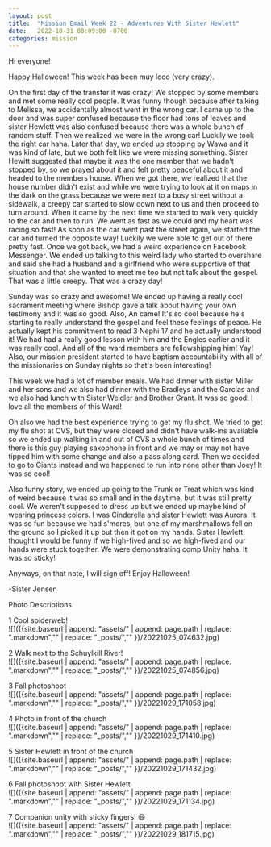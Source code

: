 ```yaml
---
layout: post
title:  "Mission Email Week 22 - Adventures With Sister Hewlett"
date:   2022-10-31 08:09:00 -0700
categories: mission
---
```

Hi everyone!

Happy Halloween! This week has been muy loco (very crazy).

On the first day of the transfer it was crazy! We stopped by some members and met some really cool people. It was funny though because after talking to Melissa, we accidentally almost went in the wrong car. I came up to the door and was super confused because the floor had tons of leaves and sister Hewlett was also confused because there was a whole bunch of random stuff. Then we realized we were in the wrong car! Luckily we took the right car haha. Later that day, we ended up stopping by Wawa and it was kind of late, but we both felt like we were missing something. Sister Hewitt suggested that maybe it was the one member that we hadn't stopped by, so we prayed about it and felt pretty peaceful about it and headed to the members house. When we got there, we realized that the house number didn't exist and while we were trying to look at it on maps in the dark on the grass because we were next to a busy street without a sidewalk, a creepy car started to slow down next to us and then proceed to turn around. When it came by the next time we started to walk very quickly to the car and then to run. We went as fast as we could and my heart was racing so fast! As soon as the car went past the street again, we started the car and turned the opposite way! Luckily we were able to get out of there pretty fast. Once we got back, we had a weird experience on Facebook Messenger. We ended up talking to this weird lady who started to overshare and said she had a husband and a girlfriend who were supportive of that situation and that she wanted to meet me too but not talk about the gospel. That was a little creepy. That was a crazy day!

Sunday was so crazy and awesome! We ended up having a really cool sacrament meeting where Bishop gave a talk about having your own testimony and it was so good. Also, An came! It's so cool because he's starting to really understand the gospel and feel these feelings of peace. He actually kept his commitment to read 3 Nephi 17 and he actually understood it! We had had a really good lesson with him and the Engles earlier and it was really cool. And all of the ward members are fellowshipping him! Yay! Also, our mission president started to have baptism accountability with all of the missionaries on Sunday nights so that's been interesting!

This week we had a lot of member meals. We had dinner with sister Miller and her sons and we also had dinner with the Bradleys and the Garcias and we also had lunch with Sister Weidler and Brother Grant. It was so good! I love all the members of this Ward!

Oh also we had the best experience trying to get my flu shot. We tried to get my flu shot at CVS, but they were closed and didn't have walk-ins available so we ended up walking in and out of CVS a whole bunch of times and there is this guy playing saxophone in front and we may or may not have tipped him with some change and also a pass along card. Then we decided to go to Giants instead and we happened to run into none other than Joey! It was so cool!

Also funny story, we ended up going to the Trunk or Treat which was kind of weird because it was so small and in the daytime, but it was still pretty cool. We weren't supposed to dress up but we ended up maybe kind of wearing princess colors. I was Cinderella and sister Hewlett was Aurora. It was so fun because we had s'mores, but one of my marshmallows fell on the ground so I picked it up but then it got on my hands. Sister Hewlett thought I would be funny if we high-fived and so we high-fived and our hands were stuck together. We were demonstrating comp Unity haha. It was so sticky!

Anyways, on that note, I will sign off! Enjoy Halloween!

-Sister Jensen

Photo Descriptions

1 Cool spiderweb!  
![]({{site.baseurl | append: "assets/" | append:  page.path | replace: ".markdown","" | replace: "_posts/",""  }}/20221025_074632.jpg)

2 Walk next to the Schuylkill River!  
![]({{site.baseurl | append: "assets/" | append:  page.path | replace: ".markdown","" | replace: "_posts/",""  }}/20221025_074856.jpg)

3 Fall photoshoot  
![]({{site.baseurl | append: "assets/" | append:  page.path | replace: ".markdown","" | replace: "_posts/",""  }}/20221029_171058.jpg)

4 Photo in front of the church  
![]({{site.baseurl | append: "assets/" | append:  page.path | replace: ".markdown","" | replace: "_posts/",""  }}/20221029_171410.jpg)

5 Sister Hewlett in front of the church  
![]({{site.baseurl | append: "assets/" | append:  page.path | replace: ".markdown","" | replace: "_posts/",""  }}/20221029_171432.jpg)

6 Fall photoshoot with Sister Hewlett  
![]({{site.baseurl | append: "assets/" | append:  page.path | replace: ".markdown","" | replace: "_posts/",""  }}/20221029_171134.jpg)

7 Companion unity with sticky fingers! 😆  
![]({{site.baseurl | append: "assets/" | append:  page.path | replace: ".markdown","" | replace: "_posts/",""  }}/20221029_181715.jpg)
